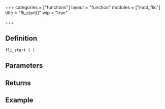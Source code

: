 +++
categories = ["functions"]
layout = "function"
modules = ["mod_flic"]
title = "fli_start()"
wip = "true"

+++

## Definition

    fli_start ( )

## Parameters

## Returns

## Example

```
```
